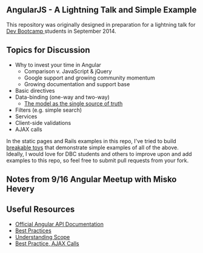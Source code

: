 ## AngularJS - A Lightning Talk and Simple Example

This repository was originally designed in preparation for a lightning talk for <a href="http://devbootcamp.com/"> Dev Bootcamp </a> students in September 2014. 

## Topics for Discussion 

* Why to invest your time in Angular
	* Comparison v. JavaScript & jQuery
	* Google support and growing community momentum
  * Growing documentation and support base
* Basic directives 
* Data-binding (one-way and two-way)
  * [The model as the single source of truth](https://docs.angularjs.org/guide/databinding)
* Filters (e.g. simple search)
* Services
* Client-side validations
* AJAX calls

In the static pages and Rails examples in this repo, I've tried to build [breakable toys](http://www.amazon.com/Apprenticeship-Patterns-Guidance-Aspiring-Craftsman/dp/0596518382) that demonstrate simple examples of all of the above. Ideally, I would love for DBC students and others to improve upon and add examples to this repo, so feel free to submit pull requests from your fork. 

## Notes from 9/16 Angular Meetup with Misko Hevery

## Useful Resources

* [Official Angular API Documentation](https://docs.angularjs.org/api?PHPSESSID=cae8e98e7ca559b4605d75c813b358ee)
* [Best Practices](https://www.youtube.com/watch?v=ZhfUv0spHCY&list=UUbn1OgGei-DV7aSRo_HaAiw)
* [Understanding Scope](https://github.com/angular/angular.js/wiki/Understanding-Scopes)
* [Best Practice, AJAX Calls](http://stackoverflow.com/questions/17646034/what-is-the-best-practice-for-making-an-ajax-call-in-angular-js)